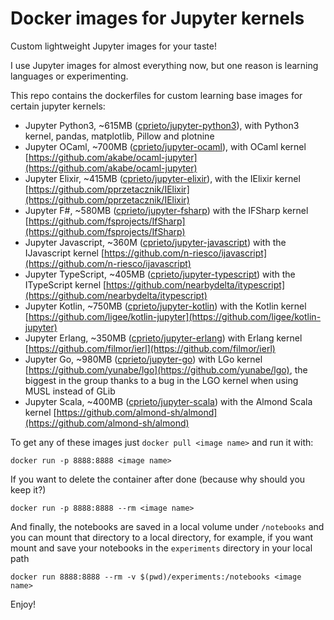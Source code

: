 # Docker images for Jupyter kernels

Custom lightweight Jupyter images for your taste!

I use Jupyter images for almost everything now, but one reason is learning languages or experimenting.

This repo contains the dockerfiles for custom learning base images for certain jupyter kernels:

 * Jupyter Python3, ~615MB ([cprieto/jupyter-python3](https://hub.docker.com/r/cprieto/jupyter-python3/)), with Python3 kernel, pandas, matplotlib, Pillow and plotnine
 * Jupyter OCaml, ~700MB ([cprieto/jupyter-ocaml](https://hub.docker.com/r/cprieto/jupyter-ocaml/)), with OCaml kernel [https://github.com/akabe/ocaml-jupyter](https://github.com/akabe/ocaml-jupyter) 
 * Jupyter Elixir, ~415MB ([cprieto/jupyter-elixir](https://hub.docker.com/r/cprieto/jupyter-elixir/)), with the IElixir kernel [https://github.com/pprzetacznik/IElixir](https://github.com/pprzetacznik/IElixir)
 * Jupyter F#, ~580MB ([cprieto/jupyter-fsharp](https://hub.docker.com/r/cprieto/jupyter-fsharp/)) with the IFSharp kernel [https://github.com/fsprojects/IfSharp](https://github.com/fsprojects/IfSharp)
 * Jupyter Javascript, ~360M ([cprieto/jupyter-javascript](https://hub.docker.com/r/cprieto/jupyter-javascript)) with the IJavascript kernel [https://github.com/n-riesco/ijavascript](https://github.com/n-riesco/ijavascript)
 * Jupyter TypeScript, ~405MB ([cprieto/jupyter-typescript](https://hub.docker.com/r/cprieto/jupyter-typescript)) with the ITypeScript kernel [https://github.com/nearbydelta/itypescript](https://github.com/nearbydelta/itypescript)
 * Jupyter Kotlin, ~750MB ([cprieto/jupyter-kotlin](https://hub.docker.com/r/cprieto/jupyter-kotlin)) with the Kotlin kernel [https://github.com/ligee/kotlin-jupyter](https://github.com/ligee/kotlin-jupyter)
 * Jupyter Erlang, ~350MB ([cprieto/jupyter-erlang](https://hub.docker.com/r/cprieto/jupyter-erlang)) with Erlang kernel [https://github.com/filmor/ierl](https://github.com/filmor/ierl)
 * Jupyter Go, ~980MB ([cprieto/jupyter-go](https://hub.docker.com/r/cprieto/jupyter-go)) with LGo kernel [https://github.com/yunabe/lgo](https://github.com/yunabe/lgo), the biggest in the group thanks to a bug in the LGO kernel when using MUSL instead of GLib
 * Jupyter Scala, ~400MB ([cprieto/jupyter-scala](https://hub.docker.com/r/cprieto/jupyter-scala)) with the Almond Scala kernel [https://github.com/almond-sh/almond](https://github.com/almond-sh/almond)

To get any of these images just `docker pull <image name>` and run it with:

`docker run -p 8888:8888 <image name>`

If you want to delete the container after done (because why should you keep it?)

`docker run -p 8888:8888 --rm <image name>`

And finally, the notebooks are saved in a local volume under `/notebooks` and you can mount that directory to a local directory, for example, if you want mount and save your notebooks in the `experiments` directory in your local path

`docker run 8888:8888 --rm -v $(pwd)/experiments:/notebooks <image name>`

Enjoy!


